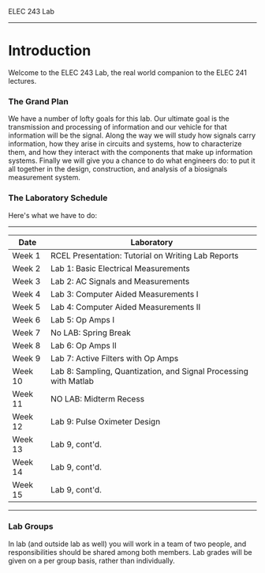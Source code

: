 ELEC 243 Lab

------------------------------------------------------------------------

Introduction
============

Welcome to the ELEC 243 Lab, the real world companion to the ELEC 241
lectures.

### The Grand Plan

We have a number of lofty goals for this lab. Our ultimate goal is the
transmission and processing of information and our vehicle for that
information will be the signal. Along the way we will study how signals
carry information, how they arise in circuits and systems, how to
characterize them, and how they interact with the components that make
up information systems. Finally we will give you a chance to do what
engineers do: to put it all together in the design, construction, and
analysis of a biosignals measurement system.

### The Laboratory Schedule

Here's what we have to do:

------------------------------------------------------------------------

| **Date** | **Laboratory** |
| -------- | -------------- |
|  Week 1  | RCEL Presentation: Tutorial on Writing Lab Reports |
|  Week 2  | Lab 1: Basic Electrical Measurements |
|  Week 3  | Lab 2: AC Signals and Measurements |
|  Week 4  | Lab 3: Computer Aided Measurements I |
|  Week 5  | Lab 4: Computer Aided Measurements II |
|  Week 6  | Lab 5: Op Amps I |
|  Week 7  | No LAB: Spring Break |
|  Week 8  | Lab 6: Op Amps II |
|  Week 9  | Lab 7: Active Filters with Op Amps |
|  Week 10 | Lab 8: Sampling, Quantization, and Signal Processing with Matlab |
|  Week 11 | NO LAB: Midterm Recess |
|  Week 12 | Lab 9: Pulse Oximeter Design |
|  Week 13 | Lab 9, cont'd. |
|  Week 14 | Lab 9, cont'd. |
|  Week 15 | Lab 9, cont'd. |

------------------------------------------------------------------------

### Lab Groups

In lab (and outside lab as well) you will work in a team of two people,
and responsibilities should be shared among both members. Lab grades
will be given on a per group basis, rather than individually.
